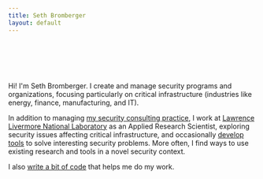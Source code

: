 ```yaml
---
title: Seth Bromberger
layout: default
---
```


<br/><br/><br/><br/>

Hi! I'm Seth Bromberger. I create and manage security programs and organizations, focusing particularly on critical infrastructure (industries like energy, finance, manufacturing, and IT).

In addition to managing [my security consulting practice](http://www.ncisecurity.com), I work at [Lawrence Livermore National Laboratory](http://www.llnl.gov) as an Applied Research Scientist, exploring security issues affecting critical infrastructure, and occasionally [develop](/projects#topsight) [tools](http://netcanary.org) to solve interesting security problems. More often, I find ways to use existing research and tools in a novel security context.

I also [write a bit of code](https://github.com/sbromberger) that helps me do my work.
